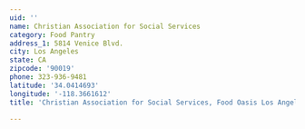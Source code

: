 ```yaml
---
uid: ''
name: Christian Association for Social Services
category: Food Pantry
address_1: 5814 Venice Blvd.
city: Los Angeles
state: CA
zipcode: '90019'
phone: 323-936-9481
latitude: '34.0414693'
longitude: '-118.3661612'
title: 'Christian Association for Social Services, Food Oasis Los Angeles'

---
```

